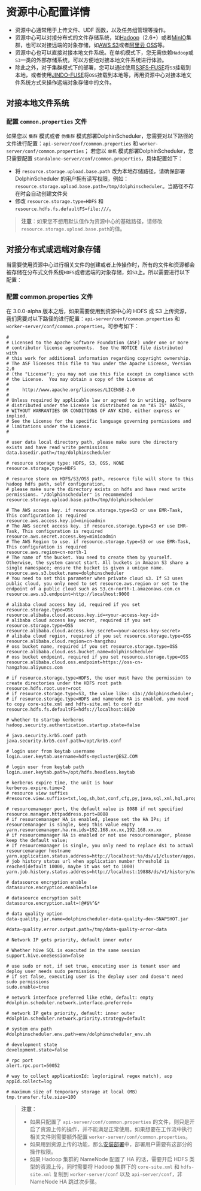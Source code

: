 # 资源中心配置详情

- 资源中心通常用于上传文件、UDF 函数，以及任务组管理等操作。
- 资源中心可以对接分布式的文件存储系统，如[Hadoop](https://hadoop.apache.org/docs/r2.7.0/)（2.6+）或者[MinIO](https://github.com/minio/minio)集群，也可以对接远端的对象存储，如[AWS S3](https://aws.amazon.com/s3/)或者[阿里云 OSS](https://www.aliyun.com/product/oss)等。
- 资源中心也可以直接对接本地文件系统。在单机模式下，您无需依赖`Hadoop`或`S3`一类的外部存储系统，可以方便地对接本地文件系统进行体验。
- 除此之外，对于集群模式下的部署，您可以通过使用[S3FS-FUSE](https://github.com/s3fs-fuse/s3fs-fuse)将`S3`挂载到本地，或者使用[JINDO-FUSE](https://help.aliyun.com/document_detail/187410.html)将`OSS`挂载到本地等，再用资源中心对接本地文件系统方式来操作远端对象存储中的文件。

## 对接本地文件系统

### 配置 `common.properties` 文件

如果您以 `集群` 模式或者 `伪集群` 模式部署DolphinScheduler，您需要对以下路径的文件进行配置：`api-server/conf/common.properties` 和 `worker-server/conf/common.properties`；
若您以 `单机` 模式部署DolphinScheduler，您只需要配置 `standalone-server/conf/common.properties`，具体配置如下：

- 将 `resource.storage.upload.base.path` 改为本地存储路径，请确保部署 DolphinScheduler 的用户拥有读写权限，例如：`resource.storage.upload.base.path=/tmp/dolphinscheduler`。当路径不存在时会自动创建文件夹
- 修改 `resource.storage.type=HDFS` 和 `resource.hdfs.fs.defaultFS=file:///`。

> **注意**：如果您不想用默认值作为资源中心的基础路径，请修改`resource.storage.upload.base.path`的值。

## 对接分布式或远端对象存储

当需要使用资源中心进行相关文件的创建或者上传操作时，所有的文件和资源都会被存储在分布式文件系统`HDFS`或者远端的对象存储，如`S3`上。所以需要进行以下配置：

### 配置 common.properties 文件

在 3.0.0-alpha 版本之后，如果需要使用到资源中心的 HDFS 或 S3 上传资源，我们需要对以下路径的进行配置：`api-server/conf/common.properties` 和 `worker-server/conf/common.properties`。可参考如下：

```properties
#
# Licensed to the Apache Software Foundation (ASF) under one or more
# contributor license agreements.  See the NOTICE file distributed with
# this work for additional information regarding copyright ownership.
# The ASF licenses this file to You under the Apache License, Version 2.0
# (the "License"); you may not use this file except in compliance with
# the License.  You may obtain a copy of the License at
#
#     http://www.apache.org/licenses/LICENSE-2.0
#
# Unless required by applicable law or agreed to in writing, software
# distributed under the License is distributed on an "AS IS" BASIS,
# WITHOUT WARRANTIES OR CONDITIONS OF ANY KIND, either express or implied.
# See the License for the specific language governing permissions and
# limitations under the License.
#

# user data local directory path, please make sure the directory exists and have read write permissions
data.basedir.path=/tmp/dolphinscheduler

# resource storage type: HDFS, S3, OSS, NONE
resource.storage.type=HDFS

# resource store on HDFS/S3/OSS path, resource file will store to this hadoop hdfs path, self configuration,
# please make sure the directory exists on hdfs and have read write permissions. "/dolphinscheduler" is recommended
resource.storage.upload.base.path=/tmp/dolphinscheduler

# The AWS access key. if resource.storage.type=S3 or use EMR-Task, This configuration is required
resource.aws.access.key.id=minioadmin
# The AWS secret access key. if resource.storage.type=S3 or use EMR-Task, This configuration is required
resource.aws.secret.access.key=minioadmin
# The AWS Region to use. if resource.storage.type=S3 or use EMR-Task, This configuration is required
resource.aws.region=cn-north-1
# The name of the bucket. You need to create them by yourself. Otherwise, the system cannot start. All buckets in Amazon S3 share a single namespace; ensure the bucket is given a unique name.
resource.aws.s3.bucket.name=dolphinscheduler
# You need to set this parameter when private cloud s3. If S3 uses public cloud, you only need to set resource.aws.region or set to the endpoint of a public cloud such as S3.cn-north-1.amazonaws.com.cn
resource.aws.s3.endpoint=http://localhost:9000

# alibaba cloud access key id, required if you set resource.storage.type=OSS 
resource.alibaba.cloud.access.key.id=<your-access-key-id>
# alibaba cloud access key secret, required if you set resource.storage.type=OSS
resource.alibaba.cloud.access.key.secret=<your-access-key-secret>
# alibaba cloud region, required if you set resource.storage.type=OSS
resource.alibaba.cloud.region=cn-hangzhou
# oss bucket name, required if you set resource.storage.type=OSS
resource.alibaba.cloud.oss.bucket.name=dolphinscheduler
# oss bucket endpoint, required if you set resource.storage.type=OSS
resource.alibaba.cloud.oss.endpoint=https://oss-cn-hangzhou.aliyuncs.com

# if resource.storage.type=HDFS, the user must have the permission to create directories under the HDFS root path
resource.hdfs.root.user=root
# if resource.storage.type=S3, the value like: s3a://dolphinscheduler;
# if resource.storage.type=HDFS and namenode HA is enabled, you need to copy core-site.xml and hdfs-site.xml to conf dir
resource.hdfs.fs.defaultFS=hdfs://localhost:8020

# whether to startup kerberos
hadoop.security.authentication.startup.state=false

# java.security.krb5.conf path
java.security.krb5.conf.path=/opt/krb5.conf

# login user from keytab username
login.user.keytab.username=hdfs-mycluster@ESZ.COM

# login user from keytab path
login.user.keytab.path=/opt/hdfs.headless.keytab

# kerberos expire time, the unit is hour
kerberos.expire.time=2
# resource view suffixs
#resource.view.suffixs=txt,log,sh,bat,conf,cfg,py,java,sql,xml,hql,properties,json,yml,yaml,ini,js

# resourcemanager port, the default value is 8088 if not specified
resource.manager.httpaddress.port=8088
# if resourcemanager HA is enabled, please set the HA IPs; if resourcemanager is single, keep this value empty
yarn.resourcemanager.ha.rm.ids=192.168.xx.xx,192.168.xx.xx
# if resourcemanager HA is enabled or not use resourcemanager, please keep the default value;
# If resourcemanager is single, you only need to replace ds1 to actual resourcemanager hostname
yarn.application.status.address=http://localhost:%s/ds/v1/cluster/apps/%s
# job history status url when application number threshold is reached(default 10000, maybe it was set to 1000)
yarn.job.history.status.address=http://localhost:19888/ds/v1/history/mapreduce/jobs/%s

# datasource encryption enable
datasource.encryption.enable=false

# datasource encryption salt
datasource.encryption.salt=!@#$%^&*

# data quality option
data-quality.jar.name=dolphinscheduler-data-quality-dev-SNAPSHOT.jar

#data-quality.error.output.path=/tmp/data-quality-error-data

# Network IP gets priority, default inner outer

# Whether hive SQL is executed in the same session
support.hive.oneSession=false

# use sudo or not, if set true, executing user is tenant user and deploy user needs sudo permissions;
# if set false, executing user is the deploy user and doesn't need sudo permissions
sudo.enable=true

# network interface preferred like eth0, default: empty
#dolphin.scheduler.network.interface.preferred=

# network IP gets priority, default: inner outer
#dolphin.scheduler.network.priority.strategy=default

# system env path
#dolphinscheduler.env.path=env/dolphinscheduler_env.sh

# development state
development.state=false

# rpc port
alert.rpc.port=50052

# way to collect applicationId: log(original regex match), aop
appId.collect=log

# maximum size of temporary storage at local (MB)
tmp.transfer.file.size=100
```

> **注意**：
>
> * 如果只配置了 `api-server/conf/common.properties` 的文件，则只是开启了资源上传的操作，并不能满足正常使用。如果想要在工作流中执行相关文件则需要额外配置 `worker-server/conf/common.properties`。
> * 如果用到资源上传的功能，那么[安装部署](../installation/standalone.md)中，部署用户需要有这部分的操作权限。
> * 如果 Hadoop 集群的 NameNode 配置了 HA 的话，需要开启 HDFS 类型的资源上传，同时需要将 Hadoop 集群下的 `core-site.xml` 和 `hdfs-site.xml` 复制到 `worker-server/conf` 以及 `api-server/conf`，非 NameNode HA 跳过次步骤。

